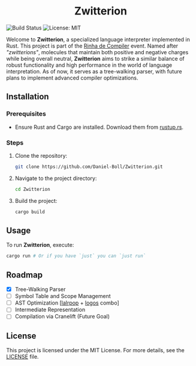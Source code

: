 # <h1 align="center">Zwitterion</h1>

![Build Status](https://img.shields.io/badge/build-passing-brightgreen)
![License: MIT](https://img.shields.io/badge/License-MIT-yellow.svg)

Welcome to **Zwitterion**, a specialized language interpreter implemented in Rust. This project is part of the [Rinha de Compiler](https://github.com/aripiprazole/rinha-de-compiler) event. Named after _"zwitterions"_, molecules that maintain both positive and negative charges while being overall neutral, **Zwitterion** aims to strike a similar balance of robust functionality and high performance in the world of language interpretation. As of now, it serves as a tree-walking parser, with future plans to implement advanced compiler optimizations.

## Installation

### Prerequisites

- Ensure Rust and Cargo are installed. Download them from [rustup.rs](https://rustup.rs/).

### Steps

1. Clone the repository:
   ```bash
   git clone https://github.com/Daniel-Boll/Zwitterion.git
   ```
2. Navigate to the project directory:
   ```bash
   cd Zwitterion
   ```
3. Build the project:
   ```bash
   cargo build
   ```

## Usage

To run **Zwitterion**, execute:

```bash
cargo run # Or if you have `just` you can `just run`
```

## Roadmap

- [x] Tree-Walking Parser
- [ ] Symbol Table and Scope Management
- [ ] AST Optimization [[lalrpop](https://github.com/lalrpop/lalrpop) + [logos](https://github.com/maciejhirsz/logos) combo]
- [ ] Intermediate Representation
- [ ] Compilation via Cranelift (Future Goal)

## License

This project is licensed under the MIT License. For more details, see the [LICENSE](LICENSE) file.
